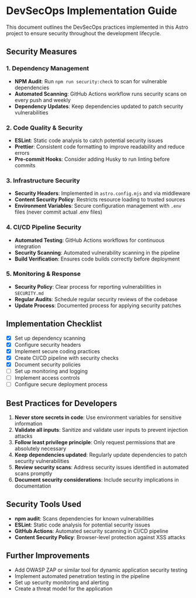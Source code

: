 # DevSecOps Implementation Guide

This document outlines the DevSecOps practices implemented in this Astro project to ensure security throughout the development lifecycle.

## Security Measures

### 1. Dependency Management
- **NPM Audit**: Run `npm run security:check` to scan for vulnerable dependencies
- **Automated Scanning**: GitHub Actions workflow runs security scans on every push and weekly
- **Dependency Updates**: Keep dependencies updated to patch security vulnerabilities

### 2. Code Quality & Security
- **ESLint**: Static code analysis to catch potential security issues
- **Prettier**: Consistent code formatting to improve readability and reduce errors
- **Pre-commit Hooks**: Consider adding Husky to run linting before commits

### 3. Infrastructure Security
- **Security Headers**: Implemented in `astro.config.mjs` and via middleware
- **Content Security Policy**: Restricts resource loading to trusted sources
- **Environment Variables**: Secure configuration management with `.env` files (never commit actual .env files)

### 4. CI/CD Pipeline Security
- **Automated Testing**: GitHub Actions workflows for continuous integration
- **Security Scanning**: Automated vulnerability scanning in the pipeline
- **Build Verification**: Ensures code builds correctly before deployment

### 5. Monitoring & Response
- **Security Policy**: Clear process for reporting vulnerabilities in `SECURITY.md`
- **Regular Audits**: Schedule regular security reviews of the codebase
- **Update Process**: Documented process for applying security patches

## Implementation Checklist

- [x] Set up dependency scanning
- [x] Configure security headers
- [x] Implement secure coding practices
- [x] Create CI/CD pipeline with security checks
- [x] Document security policies
- [ ] Set up monitoring and logging
- [ ] Implement access controls
- [ ] Configure secure deployment process

## Best Practices for Developers

1. **Never store secrets in code**: Use environment variables for sensitive information
2. **Validate all inputs**: Sanitize and validate user inputs to prevent injection attacks
3. **Follow least privilege principle**: Only request permissions that are absolutely necessary
4. **Keep dependencies updated**: Regularly update dependencies to patch security vulnerabilities
5. **Review security scans**: Address security issues identified in automated scans promptly
6. **Document security considerations**: Include security implications in documentation

## Security Tools Used

- **npm audit**: Scans dependencies for known vulnerabilities
- **ESLint**: Static code analysis for potential security issues
- **GitHub Actions**: Automated security scanning in CI/CD pipeline
- **Content Security Policy**: Browser-level protection against XSS attacks

## Further Improvements

- Add OWASP ZAP or similar tool for dynamic application security testing
- Implement automated penetration testing in the pipeline
- Set up security monitoring and alerting
- Create a threat model for the application